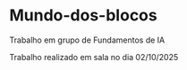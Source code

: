 # Mundo-dos-blocos
Trabalho em grupo de Fundamentos de IA

Trabalho realizado em sala no dia 02/10/2025
